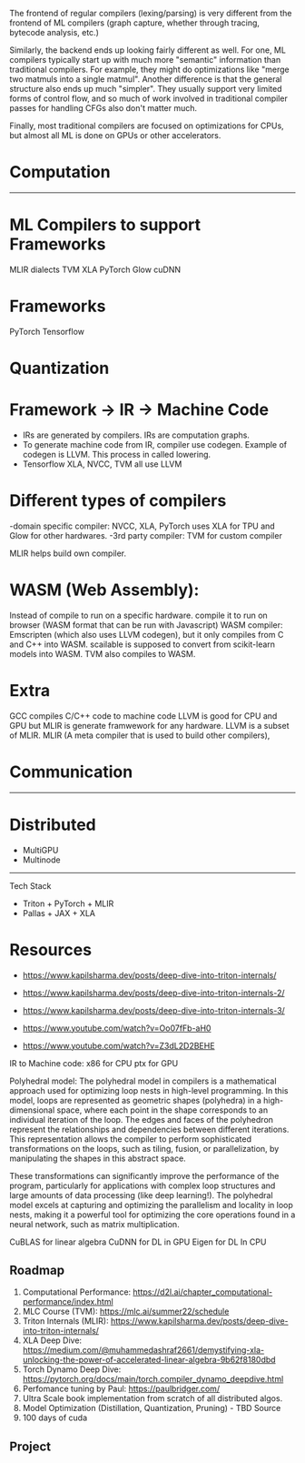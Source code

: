 The frontend of regular compilers (lexing/parsing) is very different from the frontend of ML compilers (graph capture, whether through tracing, bytecode analysis, etc.)

Similarly, the backend ends up looking fairly different as well. For one, ML compilers typically start up with much more "semantic" information than traditional compilers. For example, they might do optimizations like "merge two matmuls into a single matmul". Another difference is that the general structure also ends up much "simpler". They usually support very limited forms of control flow, and so much of work involved in traditional compiler passes for handling CFGs also don't matter much.

Finally, most traditional compilers are focused on optimizations for CPUs, but almost all ML is done on GPUs or other accelerators.

# Computation
------------------------------

# ML Compilers to support Frameworks
MLIR dialects
TVM
XLA
PyTorch Glow
cuDNN 

# Frameworks
PyTorch
Tensorflow

# Quantization

# Framework -> IR -> Machine Code
- IRs are generated by compilers. IRs are computation graphs.
- To generate machine code from IR, compiler use codegen. Example of codegen is LLVM. This process in called lowering.
- Tensorflow XLA, NVCC, TVM all use LLVM

# Different types of compilers
-domain specific compiler: NVCC, XLA, PyTorch uses XLA for TPU and Glow for other hardwares.
-3rd party compiler: TVM for custom compiler

MLIR helps build own compiler.

# WASM  (Web Assembly):
Instead of compile to run on a specific hardware. compile it to run on browser (WASM format that can be run with Javascript)
WASM compiler: Emscripten (which also uses LLVM codegen), but it only compiles from C and C++ into WASM. scailable is supposed to convert from scikit-learn models into WASM.
TVM also compiles to WASM.


# Extra
GCC compiles C/C++ code to machine code
LLVM is good for CPU and GPU but MLIR is generate framwework for any hardware. LLVM is a subset of MLIR.
MLIR (A meta compiler that is used to build other compilers), 

# Communication
-----------------------------

# Distributed

- MultiGPU
- Multinode

-------------------------------------------
Tech Stack

- Triton  + PyTorch + MLIR
- Pallas + JAX + XLA

# Resources
- https://www.kapilsharma.dev/posts/deep-dive-into-triton-internals/
- https://www.kapilsharma.dev/posts/deep-dive-into-triton-internals-2/
- https://www.kapilsharma.dev/posts/deep-dive-into-triton-internals-3/

- https://www.youtube.com/watch?v=Oo07fFb-aH0
- https://www.youtube.com/watch?v=Z3dL2D2BEHE

IR to Machine code:
x86 for CPU
ptx for GPU

Polyhedral model:
The polyhedral model in compilers is a mathematical approach used for optimizing loop nests in high-level programming. In this model, loops are represented as geometric shapes (polyhedra) in a high-dimensional space, where each point in the shape corresponds to an individual iteration of the loop. The edges and faces of the polyhedron represent the relationships and dependencies between different iterations. This representation allows the compiler to perform sophisticated transformations on the loops, such as tiling, fusion, or parallelization, by manipulating the shapes in this abstract space. 

These transformations can significantly improve the performance of the program, particularly for applications with complex loop structures and large amounts of data processing (like deep learning!). The polyhedral model excels at capturing and optimizing the parallelism and locality in loop nests, making it a powerful tool for optimizing the core operations found in a neural network, such as matrix multiplication.

CuBLAS for linear algebra
CuDNN for DL in GPU
Eigen for DL In CPU

## Roadmap

1. Computational Performance: https://d2l.ai/chapter_computational-performance/index.html
2. MLC Course (TVM): https://mlc.ai/summer22/schedule
3. Triton Internals (MLIR): https://www.kapilsharma.dev/posts/deep-dive-into-triton-internals/
4. XLA Deep Dive: https://medium.com/@muhammedashraf2661/demystifying-xla-unlocking-the-power-of-accelerated-linear-algebra-9b62f8180dbd
5. Torch Dynamo Deep Dive: https://pytorch.org/docs/main/torch.compiler_dynamo_deepdive.html
6. Perfomance tuning by Paul: https://paulbridger.com/
7. Ultra Scale book implementation from scratch of all distributed algos.
8. Model Optimization (Distillation, Quantization, Pruning) - TBD Source
9. 100 days of cuda

## Project
